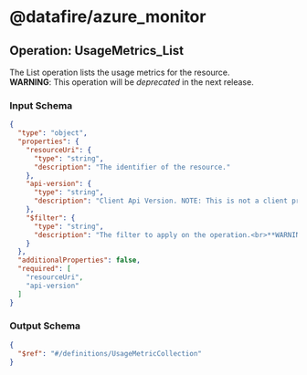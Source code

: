 # @datafire/azure_monitor


## Operation: UsageMetrics_List
The List operation lists the usage metrics for the resource.<br>**WARNING**: This operation will be *deprecated* in the next release.

### Input Schema
```json
{
  "type": "object",
  "properties": {
    "resourceUri": {
      "type": "string",
      "description": "The identifier of the resource."
    },
    "api-version": {
      "type": "string",
      "description": "Client Api Version. NOTE: This is not a client property, it must be explicit in the call and there is no default value."
    },
    "$filter": {
      "type": "string",
      "description": "The filter to apply on the operation.<br>**WARNING**: $filter not documented since the operation will be deprecated in the next release."
    }
  },
  "additionalProperties": false,
  "required": [
    "resourceUri",
    "api-version"
  ]
}
```
### Output Schema
```json
{
  "$ref": "#/definitions/UsageMetricCollection"
}
```
